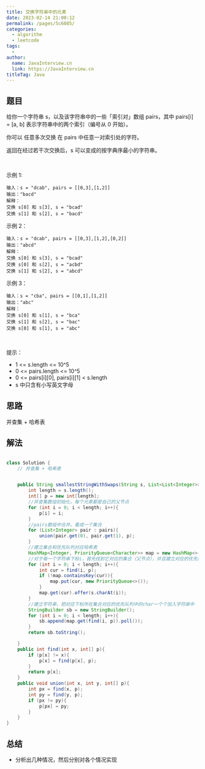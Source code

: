 ```yaml
---
title: 交换字符串中的元素
date: 2023-02-14 21:00:12
permalink: /pages/5c6085/
categories:
  - algorithm
  - leetcode
tags:
  - 
author: 
  name: JavaInterview.cn
  link: https://JavaInterview.cn
titleTag: Java
---
```



## 题目

给你一个字符串 s，以及该字符串中的一些「索引对」数组 pairs，其中 pairs[i] = [a, b] 表示字符串中的两个索引（编号从 0 开始）。

你可以 任意多次交换 在 pairs 中任意一对索引处的字符。

返回在经过若干次交换后，s 可以变成的按字典序最小的字符串。

 

示例 1:

    输入：s = "dcab", pairs = [[0,3],[1,2]]
    输出："bacd"
    解释： 
    交换 s[0] 和 s[3], s = "bcad"
    交换 s[1] 和 s[2], s = "bacd"
示例 2：

    输入：s = "dcab", pairs = [[0,3],[1,2],[0,2]]
    输出："abcd"
    解释：
    交换 s[0] 和 s[3], s = "bcad"
    交换 s[0] 和 s[2], s = "acbd"
    交换 s[1] 和 s[2], s = "abcd"
示例 3：

    输入：s = "cba", pairs = [[0,1],[1,2]]
    输出："abc"
    解释：
    交换 s[0] 和 s[1], s = "bca"
    交换 s[1] 和 s[2], s = "bac"
    交换 s[0] 和 s[1], s = "abc"
 

提示：

- 1 <= s.length <= 10^5
- 0 <= pairs.length <= 10^5
- 0 <= pairs[i][0], pairs[i][1] < s.length
- s 中只含有小写英文字母


## 思路

并查集 + 哈希表

## 解法
```java

class Solution {
    // 并查集 + 哈希表


    public String smallestStringWithSwaps(String s, List<List<Integer>> pairs) {
        int length = s.length();
        int[] p = new int[length];
        //并查集数组初始化，每个元素都是自己的父节点
        for (int i = 0; i < length; i++){
            p[i] = i;
        }
        //pairs数组中合并，看成一个集合
        for (List<Integer> pair : pairs){
            union(pair.get(0), pair.get(1), p);
        }
        //建立集合和优先队列对应哈希表
        HashMap<Integer, PriorityQueue<Character>> map = new HashMap<>();
        //对于每一个字符串下标i，首先找到它对应的集合（父节点），并且建立对应的优先队列，并把S[i]字符储存进优先队列
        for (int i = 0; i < length; i++){
            int cur = find(i, p);
            if (!map.containsKey(cur)){
                map.put(cur, new PriorityQueue<>());
            }
            map.get(cur).offer(s.charAt(i));
        }
        //建立字符串，把对应下标所在集合对应的优先队列中的char一个个加入字符串中
        StringBuilder sb = new StringBuilder();
        for (int i = 0; i < length; i++){
            sb.append(map.get(find(i, p)).poll());
        }
        return sb.toString();

    }
    public int find(int x, int[] p){
        if (p[x] != x){
            p[x] = find(p[x], p);
        }
        return p[x];
    }
    public void union(int x, int y, int[] p){
        int px = find(x, p);
        int py = find(y, p);
        if (px != py){
            p[px] = py;
        }
    }
}
```

## 总结

- 分析出几种情况，然后分别对各个情况实现 
